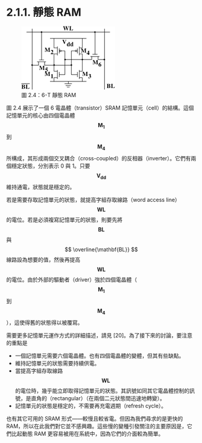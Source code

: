 # 2.1.1. 靜態 RAM

<figure>
  <img src="../../assets/figure-2.4.png" alt="圖 2.4：6-T 靜態 RAM">
  <figcaption>圖 2.4：6-T 靜態 RAM</figcaption>
</figure>

圖 2.4 展示了一個 6 電晶體（transistor）SRAM 記憶單元（cell）的結構。這個記憶單元的核心由四個電晶體 $$ \mathbf{M_{1}} $$ 到 $$ \mathbf{M_{4}} $$ 所構成，其形成兩個交叉耦合（cross-coupled）的反相器（inverter）。它們有兩個穩定狀態，分別表示 0 與 1。只要 $$ \mathbf{V_{dd}} $$ 維持通電，狀態就是穩定的。

若是需要存取記憶單元的狀態，就提高字組存取線路（word access line）$$ \mathbf{WL} $$ 的電位。若是必須複寫記憶單元的狀態，則要先將 $$ \mathbf{BL} $$ 與 $$ \overline{\mathbf{BL}} $$ 線路設為想要的值，然後再提高 $$ \mathbf{WL} $$ 的電位。由於外部的驅動者（driver）強於四個電晶體（$$ \mathbf{M_{1}} $$ 到 $$ \mathbf{M_{4}} $$），這使得舊的狀態得以被覆寫。

需要更多記憶單元運作方式的詳細描述，請見 [20]。為了接下來的討論，要注意的重點是

* 一個記憶單元需要六個電晶體。也有四個電晶體的變體，但其有些缺點。
* 維持記憶單元的狀態需要持續供電。
* 當提高字組存取線路 $$ \mathbf{WL} $$ 的電位時，幾乎能立即取得記憶單元的狀態。其訊號如同其它電晶體控制的訊號，是直角的（rectangular）（在兩個二元狀態間迅速地轉變）。
* 記憶單元的狀態是穩定的，不需要再充電週期（refresh cycle）。

也有其它可用的 SRAM 形式——較慢且較省電。但因為我們尋求的是更快的 RAM，所以在此我們對它並不感興趣。這些慢的變種引發關注的主要原因是，它們比起動態 RAM 更容易被用在系統中，因為它們的介面較為簡單。

